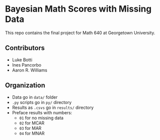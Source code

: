 # Bayesian Math Scores with Missing Data

This repo contains the final project for Math 640 at Georgetown University. 

## Contributors

* Luke Botti
* Ines Pancorbo
* Aaron R. Williams

## Organization

* Data go in `data/` folder
* `.py` scripts go in `py/` directory
* Results as `.csvs` go in `results/` directory
* Preface results with numbers:
  * `01` for no missing data
  * `02` for MCAR
  * `03` for MAR
  * `04` for MNAR
